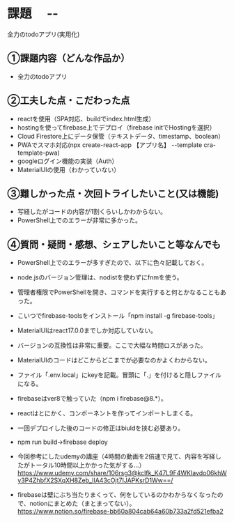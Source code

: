 # 課題　 --
全力のtodoアプリ(実用化)

## ①課題内容（どんな作品か）
- 全力のtodoアプリ

## ②工夫した点・こだわった点
- reactを使用（SPA対応、buildでindex.html生成）
- hostingを使ってfirebase上でデプロイ（firebase initでHostingを選択）
- Cloud Firestore上にデータ保管（テキストデータ、timestamp、boolean）
- PWAでスマホ対応(npx create-react-app 【アプリ名】 --template cra-template-pwa)
- googleログイン機能の実装（Auth）
- MaterialUIの使用（わかっていない）

## ③難しかった点・次回トライしたいこと(又は機能)
- 写経したがコードの内容が1割くらいしかわからない。
- PowerShell上でのエラーが非常に多かった。

## ④質問・疑問・感想、シェアしたいこと等なんでも
- PowerShell上でのエラーが多すぎたので、以下に色々記載しておく。
- node.jsのバージョン管理は、nodistを使わずにfnmを使う。
- 管理者権限でPowerShellを開き、コマンドを実行すると何とかなることもあった。
- こいつでfirebase-toolsをインストール「npm install -g firebase-tools」
- MaterialUIはreact17.0.0までしか対応していない。
- バージョンの互換性は非常に重要。ここで大幅な時間ロスがあった。
- MaterialUIのコードはどこからどこまでが必要なのかよくわからない。
- ファイル「.env.local」にkeyを記載。冒頭に「.」を付けると隠しファイルになる。
- firebaseはver8で触っていた（npm i firebase@8.*）。
- reactはとにかく、コンポーネントを作ってインポートしまくる。
- 一回デプロイした後のコードの修正はbiuldを挟む必要あり。
- npm run build→firebase deploy

- 今回参考にしたudemyの講座（4時間の動画を2倍速で見て、内容を写経したがトータル10時間以上かかった気がする…）
https://www.udemy.com/share/106rsg3@kcIfk_K47L9F4WKIavdo06khWy3P4ZhbfX2SXqXH8Zeb_lIA43cOjt7IJAPKsrD1Ww==/
- firebaseは壁にぶち当たりまくって、何をしているのかわからなくなったので、notionにまとめた（まとまってない）。
https://www.notion.so/firebase-bb60a804cab64a60b733a2fd521efba2
